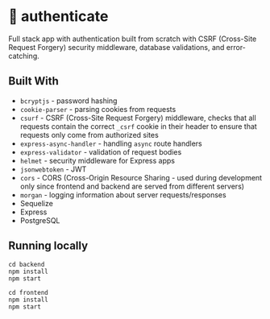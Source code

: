 # 🌊 authenticate 
Full stack app with authentication built from scratch with CSRF (Cross-Site Request Forgery) security middleware, database validations, and error-catching.

## Built With
- `bcryptjs` - password hashing
- `cookie-parser` - parsing cookies from requests
- `csurf` - CSRF (Cross-Site Request Forgery) middleware, checks that all requests contain the correct `_csrf` cookie in their header to ensure that requests only come from authorized sites 
- `express-async-handler` - handling `async` route handlers
- `express-validator` - validation of request bodies
- `helmet` - security middleware for Express apps
- `jsonwebtoken` - JWT
- `cors` - CORS (Cross-Origin Resource Sharing - used during development only since frontend and backend are served from different servers)
- `morgan` - logging information about server requests/responses
- Sequelize
- Express
- PostgreSQL

## Running locally 
```
cd backend 
npm install 
npm start

cd frontend 
npm install 
npm start
```

